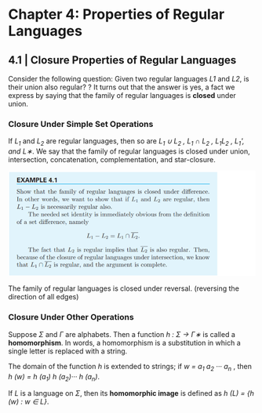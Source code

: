 # Chapter 4: Properties of Regular Languages
## 4.1 | Closure Properties of Regular Languages
Consider the following question: Given two regular languages _L1_ and _L2_, is
their union also regular? ? It turns out that the answer is yes, a fact we express by saying
that the family of regular languages is **closed** under union. 

### Closure Under Simple Set Operations
If _L<sub>1</sub>_ and _L<sub>2</sub>_ are regular languages, then so are _L<sub>1</sub> ∪ L<sub>2</sub> , L<sub>1</sub> ∩ L<sub>2</sub> , L<sub>1</sub>L<sub>2</sub> , L<sub>1</sub>', and L∗_. We say that the family of regular languages is closed under union,
intersection, concatenation, complementation, and star-closure.

![](https://github.com/stinsan/CS-3823-Theory-of-Computation/blob/master/Screenshots/toc-43.png)

The family of regular languages is closed under reversal. (reversing the direction of all edges)

### Closure Under Other Operations

Suppose _Σ_ and _Γ_ are alphabets. Then a function _h : Σ → Γ∗_ is called a **homomorphism**. In words, a homomorphism is a substitution
in which a single letter is replaced with a string.

The domain of the function _h_ is extended to strings; if _w = a<sub>1</sub> a<sub>2</sub> ··· a<sub>n</sub>_ ,
then _h (w) = h (a<sub>1</sub>) h (a<sub>2</sub>)··· h (a<sub>n</sub>)_. 

If _L_ is a language on _Σ_, then its **homomorphic image** is defined as
_h (L) = {h (w) : w ∈ L}_.
